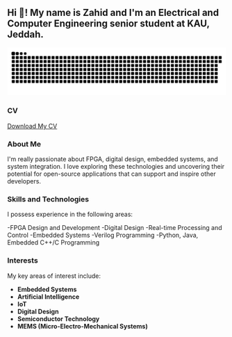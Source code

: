 <h2 align="left">Hi 👋! My name is Zahid and I'm an Electrical and Computer Engineering senior student at KAU, Jeddah.</h2>

<picture>
  <source media="(prefers-color-scheme: dark)" srcset="https://raw.githubusercontent.com/zahidaof/zahidaof/output/github-snake-dark.svg" />
  <source media="(prefers-color-scheme: light)" srcset="https://raw.githubusercontent.com/zahidaof/zahidaof/output/github-snake.svg" />
  <img alt="github-snake" src="https://raw.githubusercontent.com/zahidaof/zahidaof/output/github-snake.svg" />
</picture>

### CV
[Download My CV](https://github.com/zahidaof/zahidaof/blob/main/cv%20zahid%20alfahmi.pdf)


### About Me

I'm really passionate about FPGA, digital design, embedded systems, and system integration. I love exploring these technologies and uncovering their potential for open-source applications that can support and inspire other developers.

### Skills and Technologies

I possess experience in the following areas:

-FPGA Design and Development
-Digital Design
-Real-time Processing and Control
-Embedded Systems 
-Verilog Programming
-Python, Java, Embedded C++/C Programming

### Interests

My key areas of interest include:

- **Embedded Systems**
- **Artificial Intelligence**
- **IoT**
- **Digital Design**
- **Semiconductor Technology**
- **MEMS (Micro-Electro-Mechanical Systems)**













